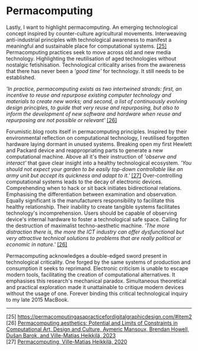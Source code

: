 # Permacomputing

Lastly, I want to highlight permacomputing. An emerging technological concept inspired by counter-culture agricultural movements. Interweaving anti-industrial principles with technological awareness to manifest a meaningful and sustainable place for computational systems. <a href="https://permacomputingasapracticefordigitalgraphicdesign.com/#item2 " target="_blank">[25]</a> Permacomputing practices seek to move across old and new media technology. Highlighting the reutilisation of aged technologies without nostalgic fetishisation. Technological criticality arises from the awareness that there has never been a *'good time'* for technology. It still needs to be established. 



*'In practice, permacomputing exists as two intertwined strands: first, an incentive to reuse and repurpose existing computer technology and materials to create new works; and second, a list of continuously evolving design principles, to guide that very reuse and repurposing, but also to inform the development of new software and hardware when reuse and repurposing are not possible or relevant'* <a href="https://monoskop.org/Permacomputing_Aesthetics" target="_blank">[26]</a>



Forumistic.blog roots itself in permacomputing principles. Inspired by their environmental reflection on computational technology, I reutilised forgotten hardware laying dormant in unused systems. Breaking open my first Hewlett and Packard device and reappropriating parts to generate a new computational machine. Above all it's their instruction of *'observe and interact'* that gave clear insight into a healthy technological ecosystem. *'You should not expect your garden to be easily top-down controllable like an army unit but accept its quickness and adapt to it.'* <a href="http://viznut.fi/texts-en/permacomputing.html" target="_blank">[27]</a> Over-controlling computational systems leads to the decay of electronic devices. Comprehending when to hack or sit back initiates bidirectional relations. Emphasising the differentiation between examination and observation. Equally significant is the manufacturers responsibility to facilitate this healthy relationship. Their inability to create tangible systems facilitates technology's incomprehension. Users should be capable of observing device's internal hardware to foster a technological safe space. Calling for the destruction of maximalist techno-aesthetic machine.
*'The more distraction there is, the more the ICT industry can offer dysfunctional but very attractive technical solutions to problems that are really political or economic in nature.'*  <a href="https://monoskop.org/Permacomputing_Aesthetics" target="_blank">[26]</a>


Permacomputing acknowledges a double-edged sword present in technological criticality. One forged by the same systems of production and consumption it seeks to reprimand. Electronic criticism is unable to escape modern tools, facilitating the creation of computational alternatives. It emphasises this research's mechanical paradox. Simultaneous theoretical and practical exploration made it unattainable to critique modern devices without the usage of one. Forever binding this critical technological inquiry to my late 2015 MacBook. 

---
[25] <a href="https://permacomputingasapracticefordigitalgraphicdesign.com/#item2" target="_blank">https://permacomputingasapracticefordigitalgraphicdesign.com/#item2</a> <br>
[26] <a href="https://monoskop.org/Permacomputing_Aesthetics " target="_blank">Permacomputing aesthetics: Potential and Limits of Constraints in Computational Art, Design and Culture, Aymeric Mansoux, Brendan Howell, Dušan Barok, and Ville-Matias Heikkilä, 2023 </a> <br>
[27] <a href="http://viznut.fi/texts-en/permacomputing.html" target="_blank">Permacomputing, Ville-Matias Heikkilä, 2020</a> 
